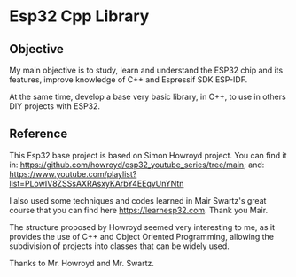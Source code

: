 # Esp32 Cpp Library
## Objective
My main objective is to study, learn and understand the ESP32 chip 
and its features, improve knowledge of C++ and Espressif SDK ESP-IDF.

At the same time, develop a base very basic library, in C++, 
to use in others DIY projects  with ESP32.


## Reference
This Esp32 base project is based on Simon Howroyd project.
You can find it in: https://github.com/howroyd/esp32_youtube_series/tree/main;
and: https://www.youtube.com/playlist?list=PLowIV8ZSSsAXRAsxyKArbY4EEqvUnYNtn

I also used some techniques and codes learned in Mair Swartz's great course that you can find here https://learnesp32.com. Thank you Mair.


The structure proposed by Howroyd seemed very interesting to me, 
as it provides the use of C++ and Object Oriented Programming, 
allowing the subdivision of projects into classes that can be widely used. 

Thanks to Mr. Howroyd and Mr. Swartz.



